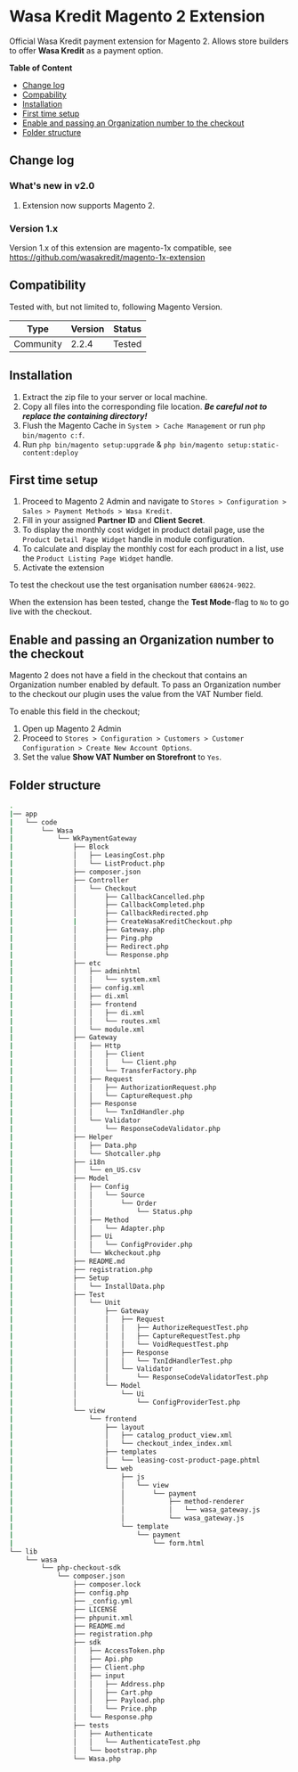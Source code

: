 # Wasa Kredit Magento 2 Extension
Official Wasa Kredit payment extension for Magento 2. Allows store builders to offer **Wasa Kredit** as a payment option.


**Table of Content**

* [Change log](#change_log)
* [Compability](#compability)
* [Installation](#installation)
* [First time setup](#first_time_setup)
* [Enable and passing an Organization number to the checkout](#passing_organization_number)
* [Folder structure](#folder_structure)

## <a name="change_log"></a>Change log

### What's new in v2.0

1. Extension now supports Magento 2.


### Version 1.x

Version 1.x of this extension are magento-1x compatible, see https://github.com/wasakredit/magento-1x-extension

## <a name="compability"></a>Compatibility

Tested with, but not limited to, following Magento Version.

| Type      | Version | Status |
| --------- | ------- | ------ |
| Community | 2.2.4   | Tested |

## <a name="installation"></a>Installation

1. Extract the zip file to your server or local machine.
2. Copy all files into the corresponding file location. ***Be careful not to replace the containing directory!***
3. Flush the Magento Cache in `System > Cache Management` or run `php bin/magento c:f`.
4. Run `php bin/magento setup:upgrade` & `php bin/magento setup:static-content:deploy`

## <a name="first_time_setup"></a>First time setup

1. Proceed to Magento 2 Admin and navigate to `Stores > Configuration > Sales > Payment Methods > Wasa Kredit`.
2. Fill in your assigned **Partner ID** and **Client Secret**.
3. To display the monthly cost widget in product detail page, use the `Product Detail Page Widget` handle in module configuration.
4. To calculate and display the monthly cost for each product in a list, use the `Product Listing Page Widget` handle.
5. Activate the extension

To test the checkout use the test organisation number `680624-9022`.

When the extension has been tested, change the **Test Mode**-flag to `No` to go live with the checkout.

## <a name="passing_organization_number"></a>Enable and passing an Organization number to the checkout

Magento 2 does not have a field in the checkout that contains an Organization number enabled by default.
To pass an Organization number to the checkout our plugin uses the value from the VAT Number field.

To enable this field in the checkout;

1. Open up Magento 2 Admin
2. Proceed to `Stores > Configuration > Customers > Customer Configuration > Create New Account Options`.
3. Set the value **Show VAT Number on Storefront** to `Yes`.



## <a name="folder_structure"></a>Folder structure

```sh
.
|── app
|   └── code
|       └── Wasa
|           └── WkPaymentGateway
|               ├── Block
|               │   ├── LeasingCost.php
|               │   └── ListProduct.php
|               ├── composer.json
|               ├── Controller
|               │   └── Checkout
|               │       ├── CallbackCancelled.php
|               │       ├── CallbackCompleted.php
|               │       ├── CallbackRedirected.php
|               |       ├── CreateWasaKreditCheckout.php
|               │       ├── Gateway.php
|               │       ├── Ping.php
|               │       ├── Redirect.php
|               │       └── Response.php
|               ├── etc
|               │   ├── adminhtml
|               │   │   └── system.xml
|               │   ├── config.xml
|               │   ├── di.xml
|               │   ├── frontend
|               │   │   ├── di.xml
|               │   │   └── routes.xml
|               │   └── module.xml
|               ├── Gateway
|               │   ├── Http
|               │   │   ├── Client
|               │   │   │   └── Client.php
|               │   │   └── TransferFactory.php
|               │   ├── Request
|               │   │   ├── AuthorizationRequest.php
|               │   │   └── CaptureRequest.php
|               │   ├── Response
|               │   │   └── TxnIdHandler.php
|               │   └── Validator
|               │       └── ResponseCodeValidator.php
|               ├── Helper
|               │   ├── Data.php
|               │   └── Shotcaller.php
|               ├── i18n
|               │   └── en_US.csv
|               ├── Model
|               │   ├── Config
|               │   │   └── Source
|               │   │       └── Order
|               │   │           └── Status.php
|               │   ├── Method
|               │   │   └── Adapter.php
|               │   ├── Ui
|               │   │   └── ConfigProvider.php
|               │   └── Wkcheckout.php
|               ├── README.md
|               ├── registration.php
|               ├── Setup
|               │   └── InstallData.php
|               ├── Test
|               │   └── Unit
|               │       ├── Gateway
|               │       │   ├── Request
|               │       │   │   ├── AuthorizeRequestTest.php
|               │       │   │   ├── CaptureRequestTest.php
|               │       │   │   └── VoidRequestTest.php
|               │       │   ├── Response
|               │       │   │   └── TxnIdHandlerTest.php
|               │       │   └── Validator
|               │       │       └── ResponseCodeValidatorTest.php
|               │       └── Model
|               │           └── Ui
|               │               └── ConfigProviderTest.php
|               └── view
|                   └── frontend
|                       ├── layout
|                       │   ├── catalog_product_view.xml
|                       │   └── checkout_index_index.xml
|                       ├── templates
|                       │   └── leasing-cost-product-page.phtml
|                       └── web
|                           ├── js
|                           │   └── view
|                           │       └── payment
|                           │           ├── method-renderer
|                           │           │   └── wasa_gateway.js
|                           │           └── wasa_gateway.js
|                           └── template
|                               └── payment
|                                   └── form.html
└── lib
    └── wasa
        └── php-checkout-sdk
            └── composer.json
                ├── composer.lock
                ├── config.php
                ├── _config.yml
                ├── LICENSE
                ├── phpunit.xml
                ├── README.md
                ├── registration.php
                ├── sdk
                │   ├── AccessToken.php
                │   ├── Api.php
                │   ├── Client.php
                │   ├── input
                │   │   ├── Address.php
                │   │   ├── Cart.php
                │   │   ├── Payload.php
                │   │   └── Price.php
                │   └── Response.php
                ├── tests
                │   ├── Authenticate
                │   │   └── AuthenticateTest.php
                │   └── bootstrap.php
                └── Wasa.php
```
